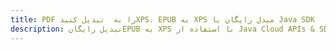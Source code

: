 ---title: PDF را به  تبدیل کنیدXPS، EPUB به XPS مبدل رایگان یا Java SDKdescription: تبدیل رایگانEPUB به XPS با استفاده از Java Cloud APIs & SDK همچنین اسناد PDF را در Cloud ایجاد، ویرایش و رندر کنید.---
